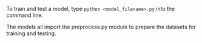 To train and test a model, type `python <model_filename>.py` into the command line.

The models all import the preprocess.py module to prepare the datasets for training and testing.
